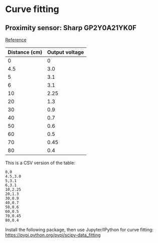 # Curve fitting

## Proximity sensor: Sharp GP2Y0A21YK0F

[Reference](http://www.sharpsma.com/webfm_send/1489)

|Distance (cm)|Output voltage|
|-------------|--------------|
|0            |0             |
|4.5          |3.0           |
|5            |3.1           |
|6            |3.1           |
|10           |2.25          |
|20           |1.3           |
|30           |0.9           |
|40           |0.7           |
|50           |0.6           |
|60           |0.5           |
|70           |0.45          |
|80           |0.4           |


This is a CSV version of the table:

```
0,0
4.5,3.0
5,3.1
6,3.1
10,2.25
20,1.3
30,0.9
40,0.7
50,0.6
60,0.5
70,0.45
80,0.4
```

Install the following package, then use Jupyter/IPython for curve fitting: https://pypi.python.org/pypi/scipy-data_fitting
